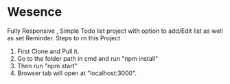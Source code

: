 # Wesence

Fully Responsive , Simple Todo list project with option to add/Edit list as well as set Reminder.
Steps to rn this Project
1. First Clone and Pull it. 
2. Go to the folder path in cmd and run "npm install"
3. Then run "npm start"
4. Browser tab will open at "localhost:3000".



